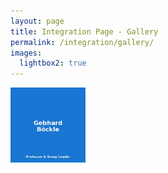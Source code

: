 ```yaml
---
layout: page
title: Integration Page - Gallery
permalink: /integration/gallery/
images:
  lightbox2: true
---
```


<p>
  <a href="/assets/img/gebhard-boeckle.jpg" data-lightbox="gallery" data-title="Sample Image 1">
    <img src="/assets/img/gebhard-boeckle.jpg" alt="Sample Image 1" style="height:120px" />
  </a>
</p>
